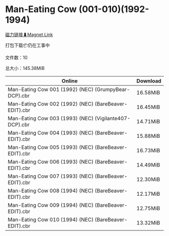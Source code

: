 # Man-Eating Cow (001-010)(1992-1994)

[磁力链接⬇Magnet Link](magnet:?xt=urn:btih:b07c27c9bb41d94d4cfdffcab2697301c62c391d&dn=Man-Eating%20Cow%20%28001-010%29%281992-1994%29)

打包下载📦仍在工事中

文件数：10

总大小：145.38MiB

Online | Download
--- | ---
Man-Eating Cow 001 (1992) (NEC) (GrumpyBear-DCP).cbr | 16.58MiB
Man-Eating Cow 002 (1992) (NEC) (BareBeaver-EDIT).cbr | 16.45MiB
Man-Eating Cow 003 (1993) (NEC) (Vigilante407-DCP).cbr | 14.71MiB
Man-Eating Cow 004 (1993) (NEC) (BareBeaver-EDIT).cbr | 15.88MiB
Man-Eating Cow 005 (1993) (NEC) (BareBeaver-EDIT).cbr | 16.73MiB
Man-Eating Cow 006 (1993) (NEC) (BareBeaver-EDIT).cbr | 14.49MiB
Man-Eating Cow 007 (1993) (NEC) (BareBeaver-EDIT).cbr | 12.30MiB
Man-Eating Cow 008 (1994) (NEC) (BareBeaver-EDIT).cbr | 12.17MiB
Man-Eating Cow 009 (1994) (NEC) (BareBeaver-EDIT).cbr | 12.75MiB
Man-Eating Cow 010 (1994) (NEC) (BareBeaver-EDIT).cbr | 13.32MiB